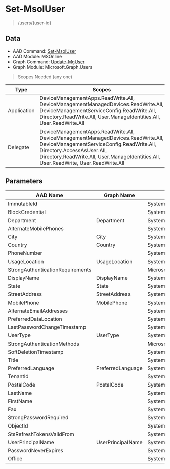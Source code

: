 # Set-MsolUser

> /users/{user-id}

## Data

+ AAD Command: [Set-MsolUser](https://docs.microsoft.com/en-us/powershell/module/MSOnline/Set-MsolUser)
+ AAD Module: MSOnline
+ Graph Command: [Update-MgUser](https://docs.microsoft.com/en-us/powershell/module/Microsoft.Graph.Users/Update-MgUser)
+ Graph Module: Microsoft.Graph.Users

> Scopes Needed (any one)

|Type|Scopes|
|---|---|
|Application|DeviceManagementApps.ReadWrite.All, DeviceManagementManagedDevices.ReadWrite.All, DeviceManagementServiceConfig.ReadWrite.All, Directory.ReadWrite.All, User.ManageIdentities.All, User.ReadWrite.All|
|Delegate|DeviceManagementApps.ReadWrite.All, DeviceManagementManagedDevices.ReadWrite.All, DeviceManagementServiceConfig.ReadWrite.All, Directory.AccessAsUser.All, Directory.ReadWrite.All, User.ManageIdentities.All, User.ReadWrite, User.ReadWrite.All|

## Parameters

|AAD Name|Graph Name|AAD Type|Graph Type|Infos|
|---|---|---|---|---|
|ImmutableId||System.String|||
|BlockCredential||System.Nullable/System.Boolean|||
|Department|Department|System.String|System.String||
|AlternateMobilePhones||System.String[]|||
|City|City|System.String|System.String||
|Country|Country|System.String|System.String||
|PhoneNumber||System.String|||
|UsageLocation|UsageLocation|System.String|System.String||
|StrongAuthenticationRequirements||Microsoft.Online.Administration.StrongAuthenticationRequirement[]|||
|DisplayName|DisplayName|System.String|System.String||
|State|State|System.String|System.String||
|StreetAddress|StreetAddress|System.String|System.String||
|MobilePhone|MobilePhone|System.String|System.String||
|AlternateEmailAddresses||System.String[]|||
|PreferredDataLocation||System.String|||
|LastPasswordChangeTimestamp||System.Nullable/System.DateTime|||
|UserType|UserType|System.Nullable/Microsoft.Online.Administration.UserType|System.String||
|StrongAuthenticationMethods||Microsoft.Online.Administration.StrongAuthenticationMethod[]|||
|SoftDeletionTimestamp||System.Nullable/System.DateTime|||
|Title||System.String|||
|PreferredLanguage|PreferredLanguage|System.String|System.String||
|TenantId||System.Nullable/System.Guid|||
|PostalCode|PostalCode|System.String|System.String||
|LastName||System.String|||
|FirstName||System.String|||
|Fax||System.String|||
|StrongPasswordRequired||System.Nullable/System.Boolean|||
|ObjectId||System.Nullable/System.Guid|||
|StsRefreshTokensValidFrom||System.Nullable/System.DateTime|||
|UserPrincipalName|UserPrincipalName|System.String|System.String||
|PasswordNeverExpires||System.Nullable/System.Boolean|||
|Office||System.String|||

